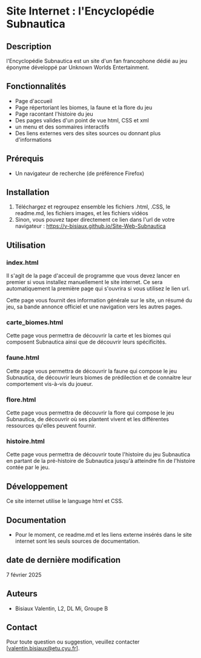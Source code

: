 # Site Internet : l'Encyclopédie Subnautica

## Description

l'Encyclopédie Subnautica est un site d'un fan francophone dédié au jeu éponyme développé par Unknown Worlds Entertainment.

## Fonctionnalités

- Page d'accueil
- Page répertoriant les biomes, la faune et la flore du jeu
- Page racontant l'histoire du jeu
- Des pages valides d'un point de vue html, CSS et xml
- un menu et des sommaires interactifs
- Des liens externes vers des sites sources ou donnant plus d'informations

## Prérequis

- Un navigateur de recherche (de préférence Firefox)

## Installation

1. Téléchargez et regroupez ensemble les fichiers .html, .CSS, le readme.md, les fichiers images, et les fichiers vidéos
2. Sinon, vous pouvez taper directement ce lien dans l'url de votre navigateur : https://v-bisiaux.github.io/Site-Web-Subnautica

## Utilisation

### index.html

Il s'agit de la page d'acceuil de programme que vous devez lancer en premier si vous installez manuellement le site internet.
Ce sera automatiquement la première page qui s'ouvrira si vous utilisez le lien url.

Cette page vous fournit des information générale sur le site, un résumé du jeu, sa bande annonce officiel et une navigation vers les autres pages.

### carte_biomes.html

Cette page vous permettra de découvrir la carte et les biomes qui composent Subnautica ainsi que de découvrir leurs spécificités.

### faune.html

Cette page vous permettra de découvrir la faune qui compose le jeu Subnautica, de découvrir leurs biomes de prédilection et de connaitre leur comportement vis-à-vis du joueur.

### flore.html

Cette page vous permettra de découvrir la flore qui compose le jeu Subnautica, de découvrir où ses plantent vivent et les différentes ressources qu'elles peuvent fournir.

### histoire.html

Cette page vous permettra de découvrir toute l'histoire du jeu Subnautica en partant de la pré-histoire de Subnautica jusqu'à atteindre fin de l'histoire contée par le jeu.

## Développement

Ce site internet utilise le language html et CSS.

## Documentation

- Pour le moment, ce readme.md et les liens externe insérés dans le site internet sont les seuls sources de documentation.

## date de dernière modification

7 février 2025

## Auteurs

- Bisiaux Valentin, L2, DL Mi, Groupe B

## Contact

Pour toute question ou suggestion, veuillez contacter [valentin.bisiaux@etu.cyu.fr].